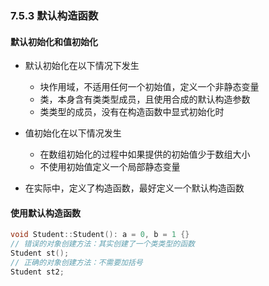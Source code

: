 ### 7.5.3 默认构造函数

#### 默认初始化和值初始化

* 默认初始化在以下情况下发生
  * 块作用域，不适用任何一个初始值，定义一个非静态变量
  * 类，本身含有类类型成员，且使用合成的默认构造参数
  * 类类型的成员，没有在构造函数中显式初始化时
* 值初始化在以下情况发生
  * 在数组初始化的过程中如果提供的初始值少于数组大小
  * 不使用初始值定义一个局部静态变量

* 在实际中，定义了构造函数，最好定义一个默认构造函数

#### 使用默认构造函数

```C++
void Student::Student(): a = 0, b = 1 {}
// 错误的对象创建方法：其实创建了一个类类型的函数
Student st();
// 正确的对象创建方法：不需要加括号
Student st2;
```

